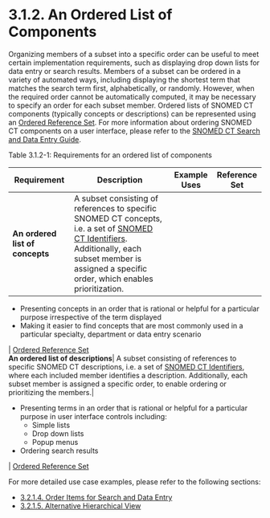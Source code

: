 # 3.1.2. An Ordered List of Components

Organizing members of a subset into a specific order can be useful to meet certain implementation requirements, such as displaying drop down lists for data entry or search results. Members of a subset can be ordered in a variety of automated ways, including displaying the shortest term that matches the search term first, alphabetically, or randomly. However, when the required order cannot be automatically computed, it may be necessary to specify an order for each subset member. Ordered lists of SNOMED CT components (typically concepts or descriptions) can be represented using an [Ordered Reference Set](https://github.com/IHTSDO/snomedct-refset-guide/blob/main/3%20requirements-and-use-cases/3.1%20requirements/Ordered-Reference-Set_35985666.html). For more information about ordering SNOMED CT components on a user interface, please refer to the [SNOMED CT Search and Data Entry Guide](https://confluence.ihtsdotools.org/display/DOCSEARCH/SNOMED+CT+Search+and+Data+Entry+Guide).

Table 3.1.2-1: Requirements for an ordered list of components

| Requirement                     | Description                                                                                                                                                                                                                                                                     | Example Uses | Reference Set |
| ------------------------------- | ------------------------------------------------------------------------------------------------------------------------------------------------------------------------------------------------------------------------------------------------------------------------------- | ------------ | ------------- |
| **An ordered list of concepts** | A subset consisting of references to specific SNOMED CT concepts, i.e. a set of [SNOMED CT Identifiers](https://confluence.ihtsdotools.org/display/DOCGLOSS/SNOMED+CT+Identifier). Additionally, each subset member is assigned a specific order, which enables prioritization. |              |               |

* Presenting concepts in an order that is rational or helpful for a particular purpose irrespective of the term displayed
* Making it easier to find concepts that are most commonly used in a particular specialty, department or data entry scenario

\| [Ordered Reference Set](https://github.com/IHTSDO/snomedct-refset-guide/blob/main/3%20requirements-and-use-cases/3.1%20requirements/Ordered-Reference-Set_35985666.html)\
**An ordered list of descriptions**| A subset consisting of references to specific SNOMED CT descriptions, i.e. a set of [SNOMED CT Identifiers](https://confluence.ihtsdotools.org/display/DOCGLOSS/SNOMED+CT+Identifier), where each included member identifies a description. Additionally, each subset member is assigned a specific order, to enable ordering or prioritizing the members.|

* Presenting terms in an order that is rational or helpful for a particular purpose in user interface controls including:
  * Simple lists
  * Drop down lists
  * Popup menus
* Ordering search results

\| [Ordered Reference Set](https://github.com/IHTSDO/snomedct-refset-guide/blob/main/3%20requirements-and-use-cases/3.1%20requirements/Ordered-Reference-Set_35985666.html)

For more detailed use case examples, please refer to the following sections:

* [3.2.1.4. Order Items for Search and Data Entry](https://github.com/IHTSDO/snomedct-refset-guide/blob/main/3%20requirements-and-use-cases/3.1%20requirements/3.2.1.4.-Order-Items-for-Search-and-Data-Entry_35985577.html)
* [3.2.1.5. Alternative Hierarchical View](https://github.com/IHTSDO/snomedct-refset-guide/blob/main/3%20requirements-and-use-cases/3.1%20requirements/3.2.1.5.-Alternative-Hierarchical-View_35985573.html)
